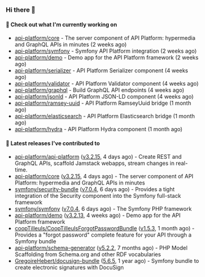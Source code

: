 ### Hi there 👋

#### 👷 Check out what I'm currently working on

- [api-platform/core](https://github.com/api-platform/core) - The server component of API Platform: hypermedia and GraphQL APIs in minutes (2 weeks ago)
- [api-platform/symfony](https://github.com/api-platform/symfony) - Symfony API Platform integration (2 weeks ago)
- [api-platform/demo](https://github.com/api-platform/demo) - Demo app for the API Platform framework (2 weeks ago)
- [api-platform/serializer](https://github.com/api-platform/serializer) - API Platform Serializer component (4 weeks ago)
- [api-platform/validator](https://github.com/api-platform/validator) - API Platform Validator component (4 weeks ago)
- [api-platform/graphql](https://github.com/api-platform/graphql) - Build GraphQL API endpoints (4 weeks ago)
- [api-platform/jsonld](https://github.com/api-platform/jsonld) - API Platform JSON-LD component (4 weeks ago)
- [api-platform/ramsey-uuid](https://github.com/api-platform/ramsey-uuid) - API Platform RamseyUuid bridge (1 month ago)
- [api-platform/elasticsearch](https://github.com/api-platform/elasticsearch) - API Platform Elasticsearch bridge (1 month ago)
- [api-platform/hydra](https://github.com/api-platform/hydra) - API Platform Hydra component (1 month ago)

#### 🔭 Latest releases I've contributed to

- [api-platform/api-platform](https://github.com/api-platform/api-platform) ([v3.2.15](https://github.com/api-platform/api-platform/releases/tag/v3.2.15), 4 days ago) - Create REST and GraphQL APIs, scaffold Jamstack webapps, stream changes in real-time.
- [api-platform/core](https://github.com/api-platform/core) ([v3.2.15](https://github.com/api-platform/core/releases/tag/v3.2.15), 4 days ago) - The server component of API Platform: hypermedia and GraphQL APIs in minutes
- [symfony/security-bundle](https://github.com/symfony/security-bundle) ([v7.0.4](https://github.com/symfony/security-bundle/releases/tag/v7.0.4), 6 days ago) - Provides a tight integration of the Security component into the Symfony full-stack framework
- [symfony/symfony](https://github.com/symfony/symfony) ([v7.0.4](https://github.com/symfony/symfony/releases/tag/v7.0.4), 6 days ago) - The Symfony PHP framework
- [api-platform/demo](https://github.com/api-platform/demo) ([v3.2.13](https://github.com/api-platform/demo/releases/tag/v3.2.13), 4 weeks ago) - Demo app for the API Platform framework
- [coopTilleuls/CoopTilleulsForgotPasswordBundle](https://github.com/coopTilleuls/CoopTilleulsForgotPasswordBundle) ([v1.5.3](https://github.com/coopTilleuls/CoopTilleulsForgotPasswordBundle/releases/tag/v1.5.3), 1 month ago) - Provides a &#34;forgot password&#34; complete feature for your API through a Symfony bundle
- [api-platform/schema-generator](https://github.com/api-platform/schema-generator) ([v5.2.2](https://github.com/api-platform/schema-generator/releases/tag/v5.2.2), 7 months ago) - PHP Model Scaffolding from Schema.org and other RDF vocabularies
- [GregoireHebert/docusign-bundle](https://github.com/GregoireHebert/docusign-bundle) ([5.6.5](https://github.com/GregoireHebert/docusign-bundle/releases/tag/5.6.5), 1 year ago) - Symfony bundle to create electronic signatures with DocuSign

